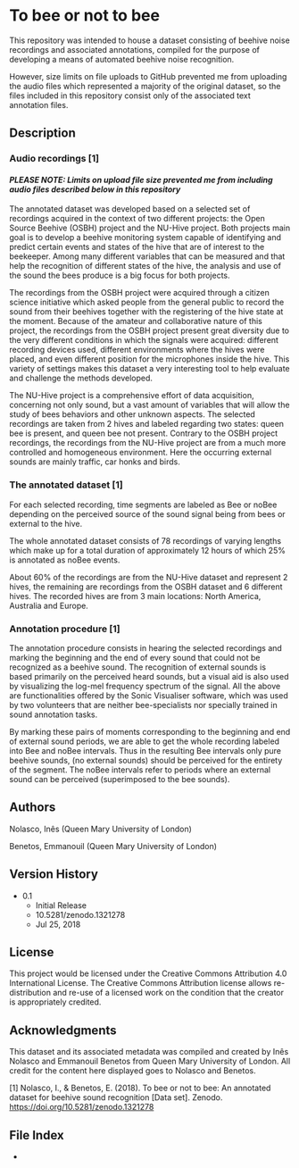 # To bee or not to bee

This repository was intended to house a dataset consisting of beehive noise recordings and associated annotations, compiled for the purpose of developing a means of automated beehive noise recognition.

However, size limits on file uploads to GitHub prevented me from uploading the audio files which represented a majority of the original dataset, so the files included in this repository consist only of the associated text annotation files.

## Description

### Audio recordings [1]

#### *PLEASE NOTE: Limits on upload file size prevented me from including audio files described below in this repository*

The annotated dataset was developed based on a selected set of recordings acquired in the context of two different projects: the Open Source Beehive (OSBH) project and the NU-Hive project. Both projects main goal is to develop a beehive monitoring system capable of identifying and predict certain events and states of the hive that are of interest to the beekeeper. Among many different variables that can be measured and that help the recognition of different states of the hive, the analysis and use of the sound the bees produce is a big focus for both projects.

The recordings from the OSBH project were acquired through a citizen science initiative which asked people from the general public to record the sound from their beehives together with the registering of the hive state at the moment. Because of the amateur and collaborative nature of this project, the recordings from the OSBH project present great diversity due to the very different conditions in which the signals were acquired: different recording devices used, different environments where the hives were placed, and even different position for the microphones inside the hive. This variety of settings makes this dataset a very interesting tool to help evaluate and challenge the methods developed.

The NU-Hive project is a comprehensive effort of data acquisition, concerning not only sound, but a vast amount of variables that will allow the study of bees behaviors and other unknown aspects. The selected recordings are taken from 2 hives and labeled regarding two states: queen bee is present, and queen bee not present. Contrary to the OSBH project recordings, the recordings from the NU-Hive project are from a much more controlled and homogeneous environment. Here the occurring external sounds are mainly traffic, car honks and birds.

### The annotated dataset [1]

For each selected recording, time segments are labeled as Bee or noBee depending on the perceived source of the sound signal being from bees or external to the hive.

The whole annotated dataset consists of 78 recordings of varying lengths which make up for a total duration of approximately 12 hours of which 25% is annotated as noBee events.

About 60% of the recordings are from the NU-Hive dataset and represent 2 hives, the remaining are recordings from the OSBH dataset and 6 different hives. The recorded hives are from 3 main locations: North America, Australia and Europe.

 

### Annotation procedure [1]

The annotation procedure consists in hearing the selected recordings and marking the beginning and the end of every sound that could not be recognized as a beehive sound. The recognition of external sounds is based primarily on the perceived heard sounds, but a visual aid is also used by visualizing the log-mel frequency spectrum of the signal. All the above are functionalities offered by the Sonic Visualiser software, which was used by two volunteers that are neither bee-specialists nor specially trained in sound annotation tasks.

By marking these pairs of moments corresponding to the beginning and end of external sound periods, we are able to get the whole recording labeled into Bee and noBee intervals. Thus in the resulting Bee intervals only pure beehive sounds, (no external sounds) should be perceived for the entirety of the segment. The noBee intervals refer to periods where an external sound can be perceived (superimposed to the bee sounds).


## Authors

Nolasco, Inês (Queen Mary University of London)
 
Benetos, Emmanouil (Queen Mary University of London)


## Version History

* 0.1
    * Initial Release
    * 10.5281/zenodo.1321278
    * Jul 25, 2018

## License

This project would be licensed under the Creative Commons Attribution 4.0 International License. The Creative Commons Attribution license allows re-distribution and re-use of a licensed work on the condition that the creator is appropriately credited.

## Acknowledgments

This dataset and its associated metadata was compiled and created by Inês Nolasco and Emmanouil Benetos from Queen Mary University of London. All credit for the content here displayed goes to Nolasco and Benetos.

[1] Nolasco, I., & Benetos, E. (2018). To bee or not to bee: An annotated dataset for beehive sound recognition [Data set]. Zenodo. 
 https://doi.org/10.5281/zenodo.1321278

## File Index

*
